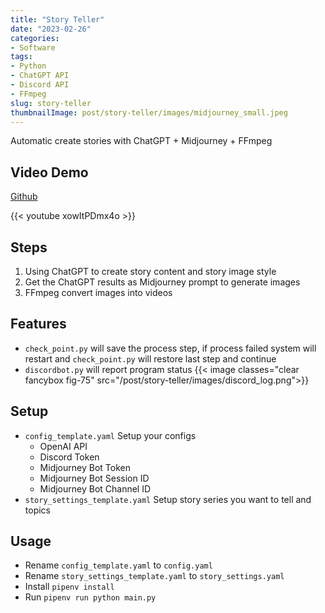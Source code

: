 ```yaml
---
title: "Story Teller"
date: "2023-02-26"
categories:
- Software
tags:
- Python
- ChatGPT API
- Discord API
- FFmpeg
slug: story-teller
thumbnailImage: post/story-teller/images/midjourney_small.jpeg
---
```


<!-- for peek -->
Automatic create stories with ChatGPT + Midjourney + FFmpeg

<!--more-->
## Video Demo
[Github](https://github.com/armcortex/tell_a_story)
<!-- ![Story](/post/story-teller/images/midjourney.png) -->
{{< youtube xowItPDmx4o >}}


## Steps
1. Using ChatGPT to create story content and story image style
2. Get the ChatGPT results as Midjourney prompt to generate images
3. FFmpeg convert images into videos

## Features
- `check_point.py` will save the process step, if process failed system will restart and `check_point.py` will restore last step and continue
- `discordbot.py` will report program status
{{< image classes="clear fancybox fig-75" src="/post/story-teller/images/discord_log.png">}}


## Setup
- `config_template.yaml` Setup your configs
  - OpenAI API
  - Discord Token
  - Midjourney Bot Token
  - Midjourney Bot Session ID
  - Midjourney Bot Channel ID
- `story_settings_template.yaml` Setup story series you want to tell and topics

## Usage
- Rename `config_template.yaml` to `config.yaml`
- Rename `story_settings_template.yaml` to `story_settings.yaml`
- Install `pipenv install`
- Run `pipenv run python main.py`
